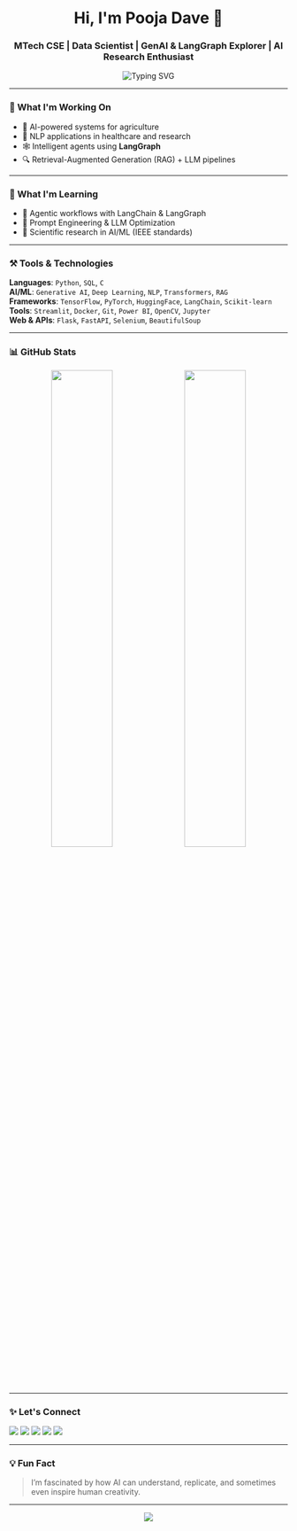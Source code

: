 <h1 align="center">Hi, I'm Pooja Dave 👋</h1>
<h3 align="center">MTech CSE | Data Scientist | GenAI & LangGraph Explorer | AI Research Enthusiast</h3>

<p align="center">
  <img src="https://readme-typing-svg.demolab.com?font=Fira+Code&pause=1000&center=true&vCenter=true&width=440&lines=Building+with+Generative+AI+%F0%9F%A4%96;LangGraph+%7C+RAG+%7C+NLP+%7C+DL;Always+Learning+%F0%9F%93%9A%2C+Always+Creating+%F0%9F%9A%80" alt="Typing SVG" />
</p>

---

### 🚀 What I'm Working On
- 🌾 AI-powered systems for agriculture
- 🧠 NLP applications in healthcare and research
- 🕸️ Intelligent agents using **LangGraph**
- 🔍 Retrieval-Augmented Generation (RAG) + LLM pipelines

---

### 🌱 What I'm Learning
- 🦙 Agentic workflows with LangChain & LangGraph
- 🔬 Prompt Engineering & LLM Optimization
- 📄 Scientific research in AI/ML (IEEE standards)

---

### ⚒️ Tools & Technologies
**Languages**: `Python`, `SQL`, `C`  
**AI/ML**: `Generative AI`, `Deep Learning`, `NLP`, `Transformers`, `RAG`  
**Frameworks**: `TensorFlow`, `PyTorch`, `HuggingFace`, `LangChain`, `Scikit-learn`  
**Tools**: `Streamlit`, `Docker`, `Git`, `Power BI`, `OpenCV`, `Jupyter`  
**Web & APIs**: `Flask`, `FastAPI`, `Selenium`, `BeautifulSoup`

---

### 📊 GitHub Stats
<p align="center">
  <img width="47%" src="https://github-readme-stats.vercel.app/api?username=pooja1515&show_icons=true&theme=tokyonight" />
  <img width="47%" src="https://github-readme-streak-stats.herokuapp.com/?user=pooja1515&theme=tokyonight" />
</p>

---

### ✨ Let's Connect
<p align="left">
  <a href="https://linkedin.com/in/poojaddave" target="_blank"><img src="https://img.shields.io/badge/LinkedIn-%230077B5.svg?&style=flat&logo=linkedin&logoColor=white"/></a>
  <a href="mailto:davepooja1515@gmail.com"><img src="https://img.shields.io/badge/Gmail-D14836?style=flat&logo=gmail&logoColor=white" /></a>
  <a href="https://leetcode.com/u/davepooja1515/"><img src="https://img.shields.io/badge/LeetCode-%23FFA116.svg?style=flat&logo=leetcode&logoColor=black"/></a>
  <a href="https://github.com/pooja1515"><img src="https://img.shields.io/badge/GitHub-%2312100E.svg?style=flat&logo=github&logoColor=white"/></a>
  <a href="https://linktr.ee/poojadave"><img src="https://img.shields.io/badge/Linktree-%2339E09B.svg?style=flat&logo=linktree&logoColor=white"/></a>
</p>

---

### 💡 Fun Fact
> I’m fascinated by how AI can understand, replicate, and sometimes even inspire human creativity.

---

<p align="center">
  <img src="https://quotes-github-readme.vercel.app/api?type=horizontal&theme=radical" />
</p>
